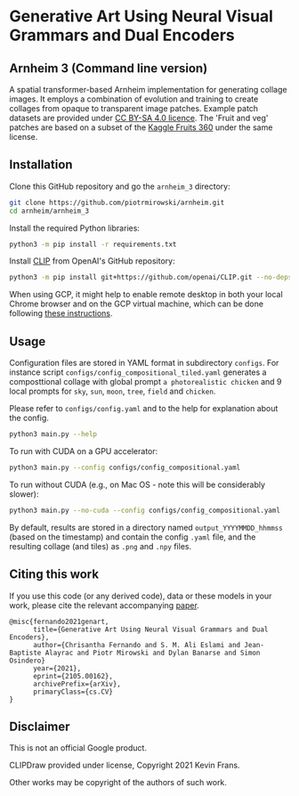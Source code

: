 # Generative Art Using Neural Visual Grammars and Dual Encoders

## Arnheim 3 (Command line version)

A spatial transformer-based Arnheim implementation for generating collage images.
It employs a combination of evolution and training to create collages from
opaque to transparent image patches. Example patch datasets are provided under
[CC BY-SA 4.0 licence](https://creativecommons.org/licenses/by-sa/4.0/).
The 'Fruit and veg' patches are based on a subset of the
[Kaggle Fruits 360](https://www.kaggle.com/moltean/fruits) under the same
license.

## Installation

Clone this GitHub repository and go the `arnheim_3` directory:
```sh
git clone https://github.com/piotrmirowski/arnheim.git
cd arnheim/arnheim_3
```

Install the required Python libraries:
```sh
python3 -m pip install -r requirements.txt
```

Install [CLIP](https://github.com/openai/CLIP) from OpenAI's GitHub repository:
```sh
python3 -m pip install git+https://github.com/openai/CLIP.git --no-deps
```

When using GCP, it might help to enable remote desktop in both your local Chrome browser and on the GCP virtual machine, which can be done following [these instructions](https://cloud.google.com/architecture/chrome-desktop-remote-on-compute-engine#cinnamon).

## Usage

Configuration files are stored in YAML format in subdirectory `configs`. For instance script `configs/config_compositional_tiled.yaml` generates a composttional collage with global prompt `a photorealistic chicken` and 9 local prompts for `sky`, `sun`, `moon`, `tree`, `field` and `chicken`.

Please refer to `configs/config.yaml` and to the help for explanation about the config.
```sh
python3 main.py --help
```

To run with CUDA on a GPU accelerator:
```sh
python3 main.py --config configs/config_compositional.yaml
```

To run without CUDA (e.g., on Mac OS - note this will be considerably slower):
```sh
python3 main.py --no-cuda --config configs/config_compositional.yaml
```

By default, results are stored in a directory named `output_YYYYMMDD_hhmmss` (based on the timestamp) and contain the config `.yaml` file, and the resulting collage (and tiles) as `.png` and `.npy` files.

## Citing this work

If you use this code (or any derived code), data or these models in your work,
please cite the relevant accompanying [paper](https://arxiv.org/abs/2105.00162).

```
@misc{fernando2021genart,
      title={Generative Art Using Neural Visual Grammars and Dual Encoders},
      author={Chrisantha Fernando and S. M. Ali Eslami and Jean-Baptiste Alayrac and Piotr Mirowski and Dylan Banarse and Simon Osindero}
      year={2021},
      eprint={2105.00162},
      archivePrefix={arXiv},
      primaryClass={cs.CV}
}
```

## Disclaimer

This is not an official Google product.

CLIPDraw provided under license, Copyright 2021 Kevin Frans.

Other works may be copyright of the authors of such work.
